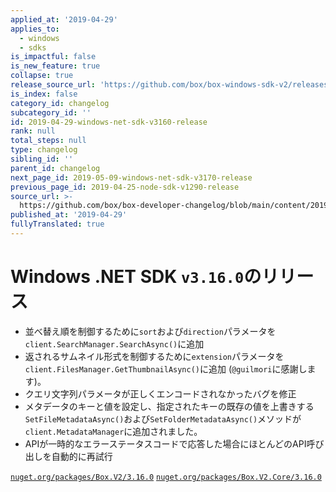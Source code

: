 ```yaml
---
applied_at: '2019-04-29'
applies_to:
  - windows
  - sdks
is_impactful: false
is_new_feature: true
collapse: true
release_source_url: 'https://github.com/box/box-windows-sdk-v2/releases/tag/v3.16.0'
is_index: false
category_id: changelog
subcategory_id: ''
id: 2019-04-29-windows-net-sdk-v3160-release
rank: null
total_steps: null
type: changelog
sibling_id: ''
parent_id: changelog
next_page_id: 2019-05-09-windows-net-sdk-v3170-release
previous_page_id: 2019-04-25-node-sdk-v1290-release
source_url: >-
  https://github.com/box/box-developer-changelog/blob/main/content/2019/04-29-windows-net-sdk-v3160-release.md
published_at: '2019-04-29'
fullyTranslated: true
---
```

# Windows .NET SDK `v3.16.0`のリリース

* 並べ替え順を制御するために`sort`および`direction`パラメータを`client.SearchManager.SearchAsync()`に追加
* 返されるサムネイル形式を制御するために`extension`パラメータを`client.FilesManager.GetThumbnailAsync()`に追加 (`@guilmori`に感謝します)。
* クエリ文字列パラメータが正しくエンコードされなかったバグを修正
* メタデータのキーと値を設定し、指定されたキーの既存の値を上書きする`SetFileMetadataAsync()`および`SetFolderMetadataAsync()`メソッドが`client.MetadataManager`に追加されました。
* APIが一時的なエラーステータスコードで応答した場合にほとんどのAPI呼び出しを自動的に再試行

[`nuget.org/packages/Box.V2/3.16.0`](https://www.nuget.org/packages/Box.V2/3.16.0)
[`nuget.org/packages/Box.V2.Core/3.16.0`](https://www.nuget.org/packages/Box.V2.Core/3.16.0)
